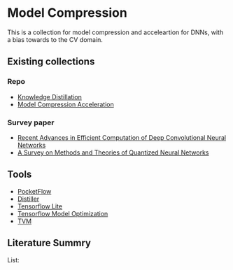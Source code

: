 <!-- https://github.hubspot.com/sortable/ -->
<script src="js/sortable.min.js"></script>
<link rel="stylesheet" href="css/sortable-theme-bootstrap.css" />

<!-- Global site tag (gtag.js) - Google Analytics -->
<script async src="https://www.googletagmanager.com/gtag/js?id=UA-128364527-3"></script>
<script>
  window.dataLayer = window.dataLayer || [];
  function gtag(){dataLayer.push(arguments);}
  gtag('js', new Date());

  gtag('config', 'UA-128364527-3');
</script>


# Model Compression

This is a collection for model compression and acceleartion for DNNs, with a bias towards to the CV domain.

## Existing collections

### Repo

+ [Knowledge Distillation](https://github.com/dkozlov/awesome-knowledge-distillation)
+ [Model Compression Acceleration](https://github.com/jnjaby/Model-Compression-Acceleration)
### Survey paper

+ [Recent Advances in Efficient Computation of Deep Convolutional Neural Networks](https://arxiv.org/pdf/1802.00939.pdf)
+ [A Survey on Methods and Theories of Quantized Neural Networks](https://arxiv.org/pdf/1808.04752.pdf)


## Tools

+ [PocketFlow](https://pocketflow.github.io)
+ [Distiller](https://nervanasystems.github.io/distiller/)
+ [Tensorflow Lite](https://www.tensorflow.org/lite)
+ [Tensorflow Model Optimization](https://www.tensorflow.org/model_optimization)
+ [TVM](https://tvm.ai/)


## Literature Summry

List:

